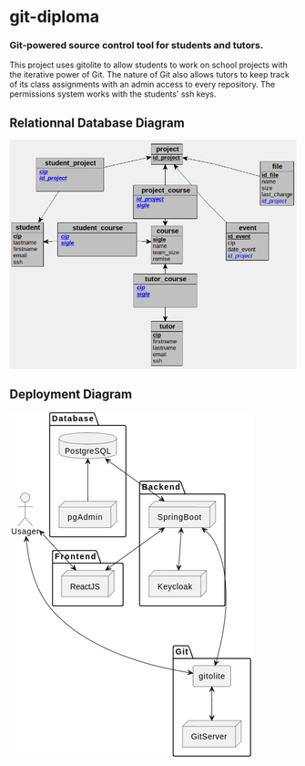 # git-diploma
### Git-powered source control tool for students and tutors.
This project uses gitolite to allow students to work on school projects with the iterative power of Git. The nature of Git also allows tutors to keep track of its class assignments with an admin access to every repository. The permissions system works with the students' ssh keys.

## Relationnal Database Diagram
![relationnal_model](/Modele-EA-Relationnel.png)

## Deployment Diagram
![deployment](/Diagramme_de_deploiement.png)
